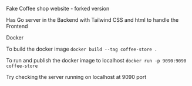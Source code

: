 Fake Coffee shop website - forked version

Has Go server in the Backend with Tailwind CSS and html to handle the Frontend 

Docker 

To build the docker image 
`docker build --tag coffee-store .`

To run and publish the docker image to localhost
`docker run -p 9090:9090 coffee-store`
 
Try checking the server running on localhost at 9090 port 
  
